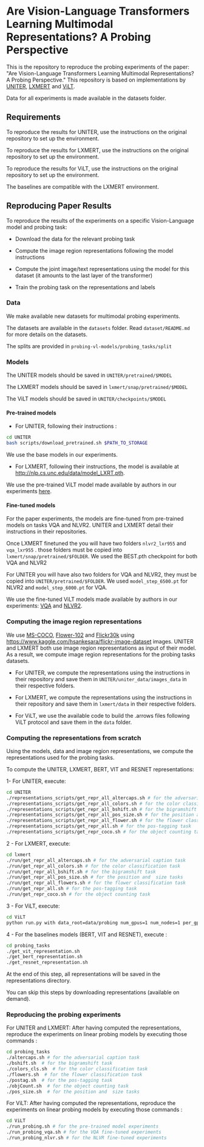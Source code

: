 # Are Vision-Language Transformers Learning Multimodal Representations? A Probing Perspective

This is the repository to reproduce the probing experiments of the paper:
"Are Vision-Language Transformers Learning Multimodal Representations? A Probing Perspective."
This repository is based on implementations by [UNITER](https://github.com/ChenRocks/UNITER), [LXMERT](https://github.com/airsplay/lxmert) and [ViLT](https://github.com/dandelin/ViLT).

Data for all experiments is made available in the datasets folder.


## Requirements
To reproduce the results for UNITER, use the instructions on the original repository to set up the environment.

To reproduce the results for LXMERT, use the instructions on the original repository to set up the environment.

To reproduce the results for ViLT, use the instructions on the original repository to set up the environment.

The baselines are compatible with the LXMERT environment.

## Reproducing Paper Results
To reproduce the results of the experiments on a specific Vision-Language model and probing task:
- Download the data for the relevant probing task

- Compute the image region representations following the model instructions

- Compute the joint image/text representations using the model for this dataset (it amounts to the last layer of the transformer)

- Train the probing task on the representations and labels

### Data

We make available new datasets for multimodal probing experiments.

The datasets are available in the ```datasets``` folder. Read ```dataset/README.md``` for more details on the datasets.

The splits are provided in ```probing-vl-models/probing_tasks/split```

### Models

The UNITER models should be saved in ```UNITER/pretrained/$MODEL```

The LXMERT models should be saved in ```lxmert/snap/pretrained/$MODEL```

The ViLT models should be saved in  ```UNITER/checkpoints/$MODEL```

#### Pre-trained models
- For UNITER, following their instructions :
```sh
cd UNITER
bash scripts/download_pretrained.sh $PATH_TO_STORAGE
```
We use the base models in our experiments.
- For LXMERT, following their instructions, the model is available at http://nlp.cs.unc.edu/data/model_LXRT.pth.

We use the pre-trained ViLT model made available by authors in our experiments [here](https://github.com/dandelin/ViLT/releases/download/200k/vilt_200k_mlm_itm.ckpt).

#### Fine-tuned models

For the paper experiments, the models are fine-tuned from pre-trained models on tasks VQA and NLVR2.
UNITER and LXMERT detail their instructions in their repositories.

Once LXMERT finetuned the you will have two folders ```nlvr2_lxr955``` and ```vqa_lxr955``` .
those folders must be copied into ```lxmert/snap/pretrained/$FOLDER```. We used the BEST.pth checkpoint for both VQA and NLVR2 

For UNITER you will have also two folders for VQA and NLVR2, they must be copied into ```UNITER/pretrained/$FOLDER```.
We used ```model_step_6500.pt``` for NLVR2 and ```model_step_6000.pt``` for VQA.

We use the fine-tuned ViLT models made available by authors in our experiments: [VQA](https://github.com/dandelin/ViLT/releases/download/200k/vilt_vqa.ckpt) and [NLVR2](https://github.com/dandelin/ViLT/releases/download/200k/vilt_nlvr2.ckpt).

### Computing the image region representations

We use [MS-COCO](https://cocodataset.org/#home), [Flower-102](https://www.robots.ox.ac.uk/~vgg/data/flowers/102/) and [Flickr30k](http://shannon.cs.illinois.edu/DenotationGraph/) using https://www.kaggle.com/hsankesara/flickr-image-dataset images.
UNITER and LXMERT both use image region representations as input of their model.
As a result, we compute image region representations for the probing tasks datasets.

- For UNITER, we compute the representations using the instructions in their repository and save them in ```UNITER/uniter_data/images_data``` in their respective folders.

- For LXMERT, we compute the representations using the instructions in their repository and save them in ```lxmert/data``` in their respective folders.

- For ViLT, we use the available code to build the .arrows files following ViLT protocol and save them in the ```data``` folder.

### Computing the representations from scratch 
Using the models, data and image region representations, we compute the representations used for the probing tasks.

To compute the UNITER, LXMERT, BERT, VIT and RESNET representations:

1- For UNITER, execute: 
```sh
cd UNITER
./representations_scripts/get_repr_all_altercaps.sh # for the adversarial caption task  
./representations_scripts/get_repr_all_colors.sh # for the color classification task  
./representations_scripts/get_repr_all_bshift.sh # for the bigramshift task  
./representations_scripts/get_repr_all_pos_size.sh # for the position and  size tasks 
./representations_scripts/get_repr_all_flower.sh # for the flower classification task  
./representations_scripts/get_repr_all.sh # for the pos-tagging task  
./representations_scripts/get_repr_coco.sh # for the object counting task  
```
2 - For LXMERT, execute:
```sh
cd lxmert
./run/get_repr_all_altercaps.sh # for the adversarial caption task  
./run/get_repr_all_colors.sh # for the color classification task  
./run/get_repr_all_bshift.sh # for the bigramshift task  
./run/get_repr_all_pos_size.sh # for the position and  size tasks 
./run/get_repr_all_flowers.sh # for the flower classification task  
./run/get_repr_all.sh # for the pos-tagging task  
./run/get_repr_coco.sh # for the object counting task  
```

3 - For ViLT, execute:
```sh
cd ViLT
python run.py with data_root=data/probing num_gpus=1 num_nodes=1 per_gpu_batchsize=32 task_probing test_only=True load_path="checkpoints/$MODEL" # For all tasks
```

4 - For the baselines models (BERT, VIT and RESNET), execute :
```sh
cd probing_tasks
./get_vit_representation.sh
./get_bert_representation.sh
./get_resnet_representation.sh
```
At the end of this step, all representations will be saved in the representations directory. 

You can skip this steps by downloading representations (available on demand).

### Reproducing the probing experiments
For UNITER and LXMERT: 
After having computed the representations, reproduce the experiments on linear probing models by executing those commands : 
```sh
cd probing_tasks
./altercaps.sh # for the adversarial caption task 
./bshift.sh  # for the bigramshift task 
./colors_cls.sh  # for the color classification task  
./flowers.sh  # for the flower classification task  
./postag.sh  # for the pos-tagging task  
./objCount.sh  # for the object counting task
./pos_size.sh  # for the position and  size tasks 
```

For ViLT:
After having computed the representations, reproduce the experiments on linear probing models by executing those commands :
```sh
cd ViLT
./run_probing.sh # for the pre-trained model experiments
./run_probing_vqa.sh # for the VQA fine-tuned experiments
./run_probing_nlvr.sh # for the NLVR fine-tuned experiments


